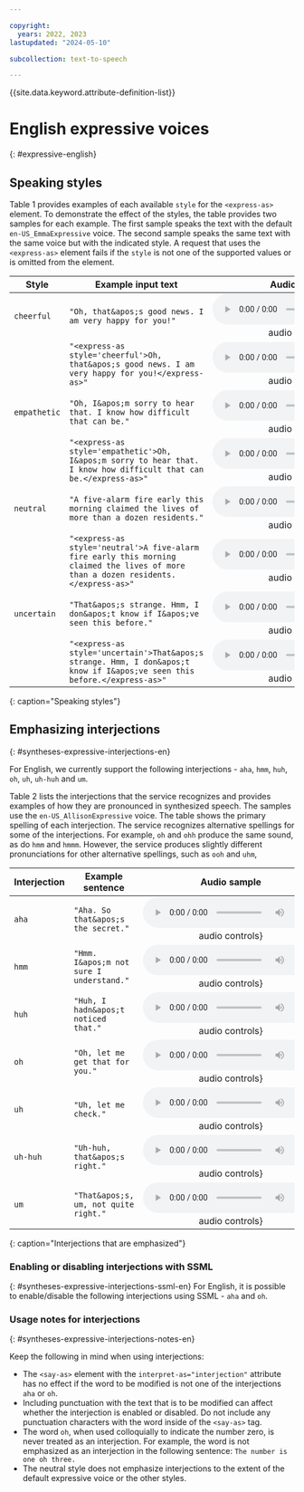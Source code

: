 ```yaml
---

copyright:
  years: 2022, 2023
lastupdated: "2024-05-10"

subcollection: text-to-speech

---
```


{{site.data.keyword.attribute-definition-list}}

# English expressive voices
{: #expressive-english}

## Speaking styles
Table 1 provides examples of each available `style` for the `<express-as>` element. To demonstrate the effect of the styles, the table provides two samples for each example. The first sample speaks the text with the default `en-US_EmmaExpressive` voice. The second sample speaks the same text with the same voice but with the indicated style. A request that uses the `<express-as>` element fails if the `style` is not one of the supported values or is omitted from the element.

| Style | Example input text | Audio sample |
|-------|--------------------|:------------:|
| `cheerful` | `"Oh, that&apos;s good news. I am very happy for you!"` | ![Speaking style: default cheerful](https://watson-developer-cloud.github.io/doc-tutorial-downloads/text-to-speech/samples-styles/emma-cheerful-default.wav){: audio controls} |
| | `"<express-as style='cheerful'>Oh, that&apos;s good news. I am very happy for you!</express-as>"` | ![Speaking style: cheerful](https://watson-developer-cloud.github.io/doc-tutorial-downloads/text-to-speech/samples-styles/emma-cheerful.wav){: audio controls} |
| `empathetic` | `"Oh, I&apos;m sorry to hear that. I know how difficult that can be."` | ![Speaking style: default empathetic](https://watson-developer-cloud.github.io/doc-tutorial-downloads/text-to-speech/samples-styles/emma-empathetic-default.wav){: audio controls} |
|  | `"<express-as style='empathetic'>Oh, I&apos;m sorry to hear that. I know how difficult that can be.</express-as>"` | ![Speaking style: empathetic](https://watson-developer-cloud.github.io/doc-tutorial-downloads/text-to-speech/samples-styles/emma-empathetic.wav){: audio controls} |
| `neutral` | `"A five-alarm fire early this morning claimed the lives of more than a dozen residents."` | ![Speaking style: default neutral](https://watson-developer-cloud.github.io/doc-tutorial-downloads/text-to-speech/samples-styles/emma-neutral-default.wav){: audio controls} |
|  | `"<express-as style='neutral'>A five-alarm fire early this morning claimed the lives of more than a dozen residents.</express-as>"` | ![Speaking style: neutral](https://watson-developer-cloud.github.io/doc-tutorial-downloads/text-to-speech/samples-styles/emma-neutral.wav){: audio controls} |
| `uncertain` | `"That&apos;s strange. Hmm, I don&apos;t know if I&apos;ve seen this before."` | ![Speaking style: default uncertain](https://watson-developer-cloud.github.io/doc-tutorial-downloads/text-to-speech/samples-styles/emma-uncertain-default.wav){: audio controls} |
|  | `"<express-as style='uncertain'>That&apos;s strange. Hmm, I don&apos;t know if I&apos;ve seen this before.</express-as>"` | ![Speaking style: uncertain](https://watson-developer-cloud.github.io/doc-tutorial-downloads/text-to-speech/samples-styles/emma-uncertain.wav){: audio controls} |
{: caption="Speaking styles"}

## Emphasizing interjections
{: #syntheses-expressive-interjections-en}

For English, we currently support the following interjections - `aha`, `hmm`, `huh`, `oh`, `uh`, `uh-huh` and `um`.

Table 2 lists the interjections that the service recognizes and provides examples of how they are pronounced in synthesized speech. The samples use the `en-US_AllisonExpressive` voice. The table shows the primary spelling of each interjection. The service recognizes alternative spellings for some of the interjections. For example, `oh` and `ohh` produce the same sound, as do `hmm` and `hmmm`. However, the service produces slightly different pronunciations for other alternative spellings, such as `ooh` and `uhm`,

| Interjection | Example sentence | Audio sample |
|--------------|------------------|:------------:|
| `aha` | `"Aha. So that&apos;s the secret."` | ![Interjection: Aha](https://watson-developer-cloud.github.io/doc-tutorial-downloads/text-to-speech/samples-interjections/allison-interjection-aha.wav){: audio controls} |
| `hmm` | `"Hmm. I&apos;m not sure I understand."` | ![Interjection: Hmm](https://watson-developer-cloud.github.io/doc-tutorial-downloads/text-to-speech/samples-interjections/allison-interjection-hmm.wav){: audio controls} |
| `huh` | `"Huh, I hadn&apos;t noticed that."` | ![Interjection: Huh](https://watson-developer-cloud.github.io/doc-tutorial-downloads/text-to-speech/samples-interjections/allison-interjection-huh.wav){: audio controls} |
| `oh` | `"Oh, let me get that for you."` | ![Interjection: Oh](https://watson-developer-cloud.github.io/doc-tutorial-downloads/text-to-speech/samples-interjections/allison-interjection-oh.wav){: audio controls} |
| `uh` | `"Uh, let me check."` | ![Interjection: Uh](https://watson-developer-cloud.github.io/doc-tutorial-downloads/text-to-speech/samples-interjections/allison-interjection-uh.wav){: audio controls} |
| `uh-huh` | `"Uh-huh, that&apos;s right."` | ![Interjection: Uh-huh](https://watson-developer-cloud.github.io/doc-tutorial-downloads/text-to-speech/samples-interjections/allison-interjection-uh-huh.wav){: audio controls} |
| `um` | `"That&apos;s, um, not quite right."` | ![Interjection: Um](https://watson-developer-cloud.github.io/doc-tutorial-downloads/text-to-speech/samples-interjections/allison-interjection-um.wav){: audio controls} |
{: caption="Interjections that are emphasized"}

### Enabling or disabling interjections with SSML
{: #syntheses-expressive-interjections-ssml-en}
For English, it is possible to enable/disable the following interjections using SSML - `aha` and `oh`.

### Usage notes for interjections
{: #syntheses-expressive-interjections-notes-en}

Keep the following in mind when using interjections:

-   The `<say-as>` element with the `interpret-as="interjection"` attribute has no effect if the word to be modified is not one of the interjections `aha` or `oh`.
-   Including punctuation with the text that is to be modified can affect whether the interjection is enabled or disabled. Do not include any punctuation characters with the word inside of the `<say-as>` tag.
-   The word `oh`, when used colloquially to indicate the number zero, is never treated as an interjection. For example, the word is not emphasized as an interjection in the following sentence: `The number is one oh three.`
-   The neutral style does not emphasize interjections to the extent of the default expressive voice or the other styles.
